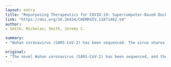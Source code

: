 ```yaml
---
layout: entry
title: "Repurposing Therapeutics for COVID-19: Supercomputer-Based Docking to the SARS-CoV-2 Viral Spike Protein and Viral Spike Protein-Human ACE2 Interface"
link: "https://doi.org/10.26434/CHEMRXIV.11871402.V4"
author:
- Smith, Micholas; Smith, Jeremy C.

summary:
- "Wuhan coronavirus (SARS-CoV-2) has been sequenced. The virus shares substantial similarity with SARS. We use the world's most powerful supercomputer, SUMMIT, to enact a virtual high-throughput screening campaign. Small-molecules may be repurposed to limit viral recognition of host cells and/or disrupt host-virus interactions. A ranked list of compounds is given that can be tested experimentally."

original:
- "The novel Wuhan coronavirus (SARS-CoV-2) has been sequenced, and the virus shares substantial similarity with SARS-CoV. Here, using a computational model of the spike protein (S-protein) of SARS-CoV-2 interacting with the human ACE2 receptor, we make use of the world's most powerful supercomputer, SUMMIT, to enact an ensemble docking virtual high-throughput screening campaign and identify small-molecules which bind to either the isolated Viral S-protein at its host receptor region or to the S protein-human ACE2 interface. We hypothesize the identified small-molecules may be repurposed to limit viral recognition of host cells and/or disrupt host-virus interactions. A ranked list of compounds is given that can be tested experimentally."
---
```


